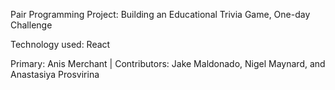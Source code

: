 Pair Programming Project: Building an Educational Trivia Game, One-day Challenge

Technology used: React

Primary: Anis Merchant |
Contributors: Jake Maldonado, Nigel Maynard, and Anastasiya Prosvirina